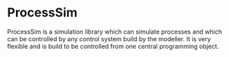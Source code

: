 # ProcessSim
ProcessSim is a simulation library which can simulate processes and which can be controlled by any control system build by the modeller. It is very flexible and is build to be controlled from one central programming object. 
